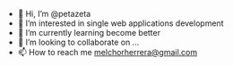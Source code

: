 - 👋 Hi, I’m @petazeta
- 👀 I’m interested in single web applications development
- 🌱 I’m currently learning become better
- 💞️ I’m looking to collaborate on ...
- 📫 How to reach me melchorherrera@gmail.com

<!---
petazeta/petazeta is a ✨ special ✨ repository because its `README.md` (this file) appears on your GitHub profile.
You can click the Preview link to take a look at your changes.
--->

